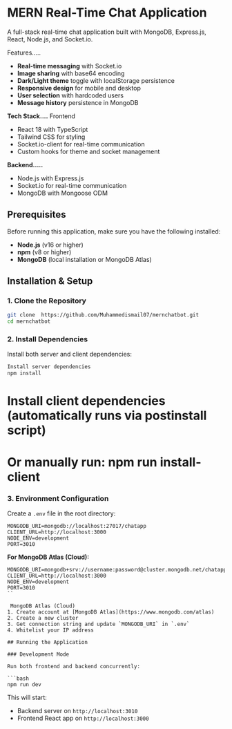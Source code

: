 # MERN Real-Time Chat Application

A full-stack real-time chat application built with MongoDB, Express.js, React, Node.js, and Socket.io.

Features.....

- **Real-time messaging** with Socket.io
- **Image sharing** with base64 encoding
- **Dark/Light theme** toggle with localStorage persistence
- **Responsive design** for mobile and desktop
- **User selection** with hardcoded users
- **Message history** persistence in MongoDB

**Tech Stack....**
 Frontend
- React 18 with TypeScript
- Tailwind CSS for styling
- Socket.io-client for real-time communication
- Custom hooks for theme and socket management

**Backend.....**
- Node.js with Express.js
- Socket.io for real-time communication
- MongoDB with Mongoose ODM

## Prerequisites

Before running this application, make sure you have the following installed:

- **Node.js** (v16 or higher)
- **npm** (v8 or higher)
- **MongoDB** (local installation or MongoDB Atlas)

## Installation & Setup

### 1. Clone the Repository

```bash
git clone  https://github.com/Muhammedismail07/mernchatbot.git
cd mernchatbot
```

### 2. Install Dependencies

Install both server and client dependencies:

```bash
Install server dependencies
npm install
```

# Install client dependencies (automatically runs via postinstall script)
# Or manually run: npm run install-client


### 3. Environment Configuration

Create a `.env` file in the root directory:

```env
MONGODB_URI=mongodb://localhost:27017/chatapp
CLIENT_URL=http://localhost:3000
NODE_ENV=development
PORT=3010
```

**For MongoDB Atlas (Cloud):**
```env
MONGODB_URI=mongodb+srv://username:password@cluster.mongodb.net/chatapp
CLIENT_URL=http://localhost:3000
NODE_ENV=development
PORT=3010
``

 MongoDB Atlas (Cloud)
1. Create account at [MongoDB Atlas](https://www.mongodb.com/atlas)
2. Create a new cluster
3. Get connection string and update `MONGODB_URI` in `.env`
4. Whitelist your IP address

## Running the Application

### Development Mode

Run both frontend and backend concurrently:

```bash
npm run dev
```

This will start:
- Backend server on `http://localhost:3010`
- Frontend React app on `http://localhost:3000`





